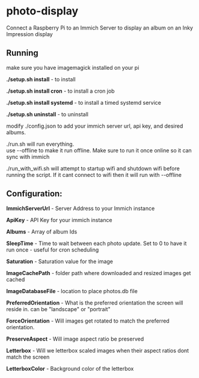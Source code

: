 # photo-display
Connect a Raspberry Pi to an Immich Server to display an album on an Inky Impression display

## Running
make sure you have imagemagick installed on your pi

**./setup.sh install** - to install

**./setup.sh install cron** - to install a cron job

**./setup.sh install systemd** - to install a timed systemd service

**./setup.sh uninstall** - to uninstall


modify ./config.json to add your immich server url, api key, and desired albums. 

./run.sh will run everything.  
use --offline to make it run offline.  Make sure to run it once online so it can sync with immich

./run_with_wifi.sh will attempt to startup wifi and shutdown wifi before running the script.  If it cant connect to wifi then it will run with --offline

## Configuration:

**ImmichServerUrl** - Server Address to your Immich instance

**ApiKey** - API Key for your immich instance

**Albums** - Array of album Ids 

**SleepTime** - Time to wait between each photo update.  Set to 0 to have it run once - useful for cron scheduling

**Saturation** - Saturation value for the image

**ImageCachePath** - folder path where downloaded and resized images get cached

**ImageDatabaseFile** - location to place photos.db file

**PreferredOrientation** - What is the preferred orientation the screen will reside in.  can be "landscape" or "portrait"

**ForceOrientation** - Will images get rotated to match the preferred orientation.

**PreserveAspect** - Will image aspect ratio be preserved

**Letterbox** - Will we letterbox scaled images when their aspect ratios dont match the screen

**LetterboxColor** - Background color of the letterbox
